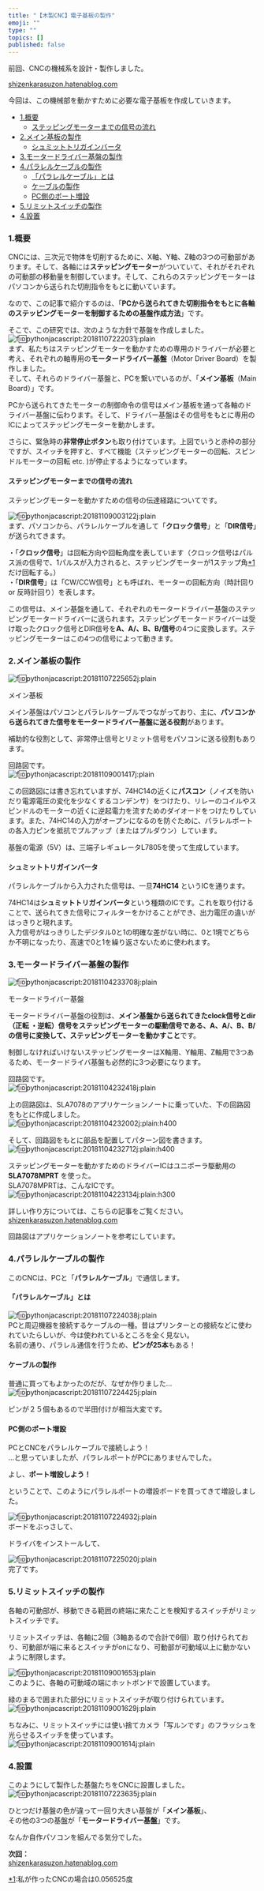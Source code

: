 ```yaml
---
title: "【木製CNC】電子基板の製作"
emoji: ""
type: ""
topics: []
published: false
---
```


前回、CNCの機械系を設計・製作しました。

[shizenkarasuzon.hatenablog.com](https://shizenkarasuzon.hatenablog.com/entry/2018/11/07/220530)

  
今回は、この機械部を動かすために必要な電子基板を作成していきます。

* [1.概要](#1概要)  
   * [ステッピングモーターまでの信号の流れ](#ステッピングモーターまでの信号の流れ)
* [2.メイン基板の製作](#2メイン基板の製作)  
   * [シュミットトリガインバータ](#シュミットトリガインバータ)
* [3.モータードライバー基盤の製作](#3モータードライバー基盤の製作)
* [4.パラレルケーブルの製作](#4パラレルケーブルの製作)  
   * [「パラレルケーブル」とは](#パラレルケーブルとは)  
   * [ケーブルの製作](#ケーブルの製作)  
   * [PC側のポート増設](#PC側のポート増設)
* [5.リミットスイッチの製作](#5リミットスイッチの製作)
* [4.設置](#4設置)

### 1.概要

CNCには、三次元で物体を切削するために、X軸、Y軸、Z軸の3つの可動部があります。そして、各軸には**ステッピングモーター**がついていて、それがそれぞれの可動部の移動量を制御しています。そして、これらのステッピングモーターはパソコンから送られた切削指令をもとに動いています。

なので、この記事で紹介するのは、「**PCから送られてきた切削指令をもとに各軸のステッピングモーターを制御するための基盤作成方法**」です。

  
そこで、この研究では、次のような方針で基盤を作成しました。  
![f:id:pythonjacascript:20181107222031j:plain](/images/ppythonjacascript2018110720181107222031.jpg "f:id:pythonjacascript:20181107222031j:plain")  
まず、私たちはステッピングモーターを動かすための専用のドライバーが必要と考え、それぞれの軸専用の**モータードライバー基盤**（Motor Driver Board）を製作しました。  
そして、それらのドライバー基盤と、PCを繋いでいるのが、「**メイン基板**（Main Board）」です。

PCから送られてきたモーターの制御命令の信号はメイン基板を通って各軸のドライバー基盤に伝わります。そして、ドライバー基盤はその信号をもとに専用のICによってステッピングモーターを動かします。

  
さらに、緊急時の**非常停止ボタン**も取り付けています。上図でいうと赤枠の部分ですが、スイッチを押すと、すべて機能（ステッピングモーターの回転、スピンドルモーターの回転 etc. )が停止するようになっています。  
  
  
#### ステッピングモーターまでの信号の流れ

ステッピングモーターを動かすための信号の伝達経路についてです。

![f:id:pythonjacascript:20181109003122j:plain](/images/ppythonjacascript2018110920181109003122.jpg "f:id:pythonjacascript:20181109003122j:plain")  
まず、パソコンから、パラレルケーブルを通して「**クロック信号**」と「**DIR信号**」が送られてきます。

・「**クロック信号**」は回転方向や回転角度を表しています（クロック信号はパルス派の信号で、1パルスが入力されると、ステッピングモーターが1ステップ角[\*1](#f-2c9834ae "私が作ったCNCの場合は0.056525度")だけ回転する。）  
・「**DIR信号**」は「CW/CCW信号」とも呼ばれ、モーターの回転方向（時計回り or 反時計回り）を表します。

この信号は、メイン基盤を通して、それぞれのモータードライバー基盤のステッピングモータードライバーに送られます。ステッピングモータードライバーは受け取ったクロック信号とDIR信号を**A、A/、B、B/信号**の4つに変換します。ステッピングモーターはこの4つの信号によって動きます。  
  
  
### 2.メイン基板の製作

![f:id:pythonjacascript:20181107225652j:plain](/images/ppythonjacascript2018110720181107225652.jpg "f:id:pythonjacascript:20181107225652j:plain")

メイン基板

  
メイン基盤はパソコンとパラレルケーブルでつながっており、主に、**パソコンから送られてきた信号をモータードライバー基盤に送る役割**があります。

補助的な役割として、非常停止信号とリミット信号をパソコンに送る役割もあります。

回路図です。  
![f:id:pythonjacascript:20181109001417j:plain](/images/ppythonjacascript2018110920181109001417.jpg "f:id:pythonjacascript:20181109001417j:plain")

  
この回路図には書き忘れていますが、74HC14の近くに**パスコン**（ノイズを防いだり電源電圧の変化を少なくするコンデンサ）をつけたり、リレーのコイルやスピンドルのモーターの近くに逆起電力を流すためのダイオードをつけたりしています。また、74HC14の入力がオープンになるのを防ぐために、パラレルポートの各入力ピンを抵抗でプルアップ（またはプルダウン）しています。

基盤の電源（5V）は、三端子レギュレータL7805を使って生成しています。  
  
#### シュミットトリガインバータ

パラレルケーブルから入力された信号は、一旦**74HC14** というICを通ります。

74HC14は**シュミットトリガインバータ**という種類のICです。これを取り付けることで、送られてきた信号にフィルターをかけることができ、出力電圧の違いがはっきりと現れます。  
入力信号がはっきりしたデジタル0と1の明確な差がない時に、0と1境でどちらか不明になったり、高速で0と1を繰り返さないために使われます。  
  
  
### 3.モータードライバー基盤の製作

![f:id:pythonjacascript:20181104233708j:plain](/images/ppythonjacascript2018110420181104233708.jpg "f:id:pythonjacascript:20181104233708j:plain")

モータードライバー基盤

モータードライバー基盤の役割は、**メイン基盤から送られてきたclock信号とdir（正転 ・逆転）信号をステッピングモーターの駆動信号である、A、A/、B、B/の信号に変換して、ステッピングモーターを動かすこと**です。

制御しなければいけないステッピングモーターはX軸用、Y軸用、Z軸用で3つあるため、モータードライバ基盤も必然的に3つ必要になります。

回路図です。  
![f:id:pythonjacascript:20181104232418j:plain](/images/ppythonjacascript2018110420181104232418.jpg "f:id:pythonjacascript:20181104232418j:plain")

上の回路図は、SLA7078のアプリケーションノートに乗っていた、下の回路図をもとに作成しました。  
![f:id:pythonjacascript:20181104232002j:plain:h400](/images/ppythonjacascript2018110420181104232002.jpg "f:id:pythonjacascript:20181104232002j:plain:h400")

そして、回路図をもとに部品を配置してパターン図を書きます。  
![f:id:pythonjacascript:20181104232712j:plain:h400](/images/ppythonjacascript2018110420181104232712.jpg "f:id:pythonjacascript:20181104232712j:plain:h400")

  
ステッピングモーターを動かすためのドライバーICはユニポーラ駆動用の **SLA7078MPRT** を使った。  
SLA7078MPRTは、こんなICです。  
![f:id:pythonjacascript:20181104223134j:plain:h300](/images/ppythonjacascript2018110420181104223134.jpg "f:id:pythonjacascript:20181104223134j:plain:h300")

  
詳しい作り方については、こちらの記事をご覧ください。  
[shizenkarasuzon.hatenablog.com](https://shizenkarasuzon.hatenablog.com/entry/2018/11/04/234157)

  
回路図はアプリケーションノートを参考にしています。  
  
  
### 4.パラレルケーブルの製作

このCNCは、PCと「**パラレルケーブル**」で通信します。

#### 「パラレルケーブル」とは

![f:id:pythonjacascript:20181107224038j:plain](/images/ppythonjacascript2018110720181107224038.jpg "f:id:pythonjacascript:20181107224038j:plain")  
PCと周辺機器を接続するケーブルの一種。昔はプリンターとの接続などに使われていたらしいが、今は使われているところを全く見ない。  
名前の通り、パラレル通信を行うため、**ピンが25本**もある！  
  
#### ケーブルの製作

普通に買ってもよかったのだが、なぜか作りました...  
![f:id:pythonjacascript:20181107224425j:plain](/images/ppythonjacascript2018110720181107224425.jpg "f:id:pythonjacascript:20181107224425j:plain")

ピンが２５個もあるので半田付けが相当大変です。   
  
#### PC側のポート増設

PCとCNCをパラレルケーブルで接続しよう！  
...と思っていましたが、パラレルポートがPCにありませんでした。

よし、**ポート増設しよう！**

ということで、このようにパラレルポートの増設ボードを買ってきて増設しました。

![f:id:pythonjacascript:20181107224932j:plain](/images/ppythonjacascript2018110720181107224932.jpg "f:id:pythonjacascript:20181107224932j:plain")  
ボードをぶっさして、

ドライバをインストールして、

![f:id:pythonjacascript:20181107225020j:plain](/images/ppythonjacascript2018110720181107225020.jpg "f:id:pythonjacascript:20181107225020j:plain")  
完了です。  
  
  
### 5.リミットスイッチの製作

各軸の可動部が、移動できる範囲の終端に来たことを検知するスイッチがリミットスイッチです。

リミットスイッチは、各軸に2個（3軸あるので合計で6個）取り付けられており、可動部が端に来るとスイッチがonになり、可動部が可動域以上に動かないように制限します。

![f:id:pythonjacascript:20181109001653j:plain](/images/ppythonjacascript2018110920181109001653.jpg "f:id:pythonjacascript:20181109001653j:plain")  
このように、各軸の可動域の端にホットボンドで設置しています。

緑のまるで囲まれた部分にリミットスイッチが取り付けられています。  
![f:id:pythonjacascript:20181109001629j:plain](/images/ppythonjacascript2018110920181109001629.jpg "f:id:pythonjacascript:20181109001629j:plain")

  
ちなみに、リミットスイッチには使い捨てカメラ「写ルンです」のフラッシュを光らせるスイッチを使っています。  
![f:id:pythonjacascript:20181109001614j:plain](/images/ppythonjacascript2018110920181109001614.jpg "f:id:pythonjacascript:20181109001614j:plain")
  
  
### 4.設置

このようにして製作した基盤たちをCNCに設置しました。  
![f:id:pythonjacascript:20181107223635j:plain](/images/ppythonjacascript2018110720181107223635.jpg "f:id:pythonjacascript:20181107223635j:plain")

ひとつだけ基盤の色が違って一回り大きい基盤が「**メイン基板**」、  
その他の3つの基盤が「**モータードライバー基盤**」です。

なんか自作パソコンを組んでる気分でした。
  
  
**次回：**  
[shizenkarasuzon.hatenablog.com](https://shizenkarasuzon.hatenablog.com/entry/2018/11/14/190047)

[\*1](#fn-2c9834ae):私が作ったCNCの場合は0.056525度